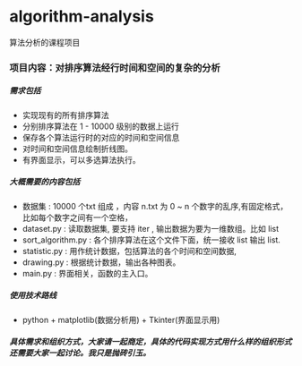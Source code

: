 # algorithm-analysis
算法分析的课程项目

### 项目内容：对排序算法经行时间和空间的复杂的分析
##### 需求包括
- 实现现有的所有排序算法
- 分别排序算法在 1 - 10000 级别的数据上运行
- 保存各个算法运行时的对应的时间和空间信息
- 对时间和空间信息绘制折线图。
- 有界面显示，可以多选算法执行。
##### 大概需要的内容包括
- 数据集 : 10000 个txt 组成 ，内容 n.txt 为 0 ~ n 个数字的乱序,有固定格式，比如每个数字之间有一个空格， 
- dataset.py :  读取数据集, 要支持 iter , 输出数据为要为一维数组。比如 list
- sort_algorithm.py : 各个排序算法在这个文件下面，统一接收 list 输出 list.
- statistic.py : 用作统计数据，包括算法的各个时间和空间数据,
- drawing.py : 根据统计数据，输出各种图表。
- main.py : 界面相关，函数的主入口。
##### 使用技术路线
- python + matplotlib(数据分析用) + Tkinter(界面显示用)
##### 具体需求和组织方式，大家请一起商定，具体的代码实现方式用什么样的组织形式还需要大家一起讨论。我只是抛砖引玉。

